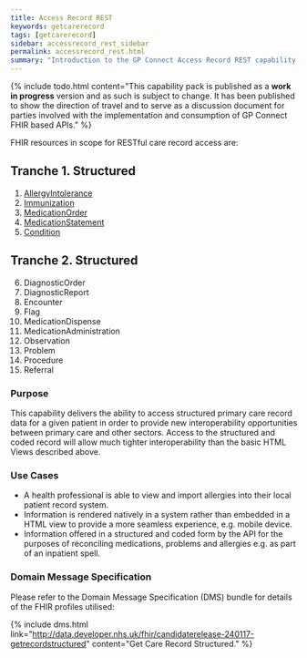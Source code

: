 ```yaml
---
title: Access Record REST
keywords: getcarerecord
tags: [getcarerecord]
sidebar: accessrecord_rest_sidebar
permalink: accessrecord_rest.html
summary: "Introduction to the GP Connect Access Record REST capability."
---
```


{% include todo.html content="This capability pack is published as a **work in progress** version and as such is subject to change. It has been published to show the direction of travel and to serve as a discussion document for parties involved with the implementation and consumption of GP Connect FHIR based APIs." %}

FHIR resources in scope for RESTful care record access are:

## Tranche 1. Structured ##

1. [AllergyIntolerance](accessrecord_rest_structured_data_allergyintolerance.html)
2. [Immunization](accessrecord_rest_structured_data_immunization.html)
3. [MedicationOrder](accessrecord_rest_structured_data_medicationorder.html)
4. [MedicationStatement](accessrecord_rest_structured_data_medicationstatement.html)
5. [Condition](accessrecord_rest_structured_data_condition.html)

## Tranche 2. Structured ##

6. DiagnosticOrder
7. DiagnosticReport
8. Encounter
9. Flag
10. MedicationDispense
11. MedicationAdministration
12. Observation
13. Problem
14. Procedure
15. Referral

### Purpose ###

This capability delivers the ability to access structured primary care record data for a given patient in order to provide new interoperability opportunities between primary care and other sectors. Access to the structured and coded record will allow much tighter interoperability than the basic HTML Views described above.

### Use Cases ###

- A health professional is able to view and import allergies into their local patient record system.
- Information is rendered natively in a system rather than embedded in a HTML view to provide a more seamless experience, e.g. mobile device.
- Information offered in a structured and coded form by the API for the purposes of reconciling medications, problems and allergies e.g. as part of an inpatient spell.

### Domain Message Specification ###

Please refer to the Domain Message Specification (DMS) bundle for details of the FHIR profiles utilised:

{% include dms.html link="http://data.developer.nhs.uk/fhir/candidaterelease-240117-getrecordstructured" content="Get Care Record Structured." %}
